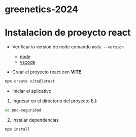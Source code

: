 # greenetics-2024

# Instalacion de proeycto react

 - Verificar la version de node comando ``node --version``

   - [node](https://nodejs.org/en)
    - [vscode](https://code.visualstudio.com/download)


- Crear el proyecto react con **VITE**

```bash
npm create vite@latest
```

- Iniciar el aplicativo

1. Ingresar en el directorio del proyecto EJ: 
```bash
cd poc-seguridad
```

2. Instalar dependencias

```bash
npm install
```
